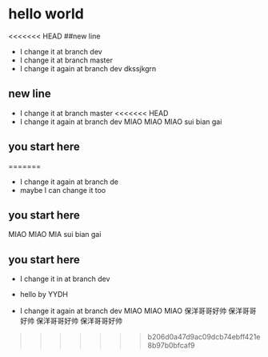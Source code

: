 # hello world

<<<<<<< HEAD
##new line
- I change it at branch dev
- I change it at branch master 
- I change it again at branch dev
dkssjkgrn
## new line
- I change it at branch master 
<<<<<<< HEAD
- I change it again at branch dev
MIAO MIAO MIAO
sui bian gai
## you start here
=======
- I change it again at branch de
- maybe I can change it too
## you start here
MIAO MIAO MIA
sui bian gai
## you start here
- I change it in at branch dev
- hello by YYDH


- I change it again at branch dev
MIAO MIAO MIAO
保洋哥哥好帅
保洋哥哥好帅
保洋哥哥好帅
保洋哥哥好帅
>>>>>>> b206d0a47d9ac09dcb74ebff421e8b97b0bfcaf9
